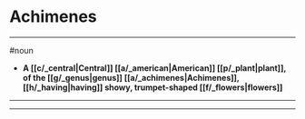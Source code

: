 # Achimenes
---
#noun
- **A [[c/_central|Central]] [[a/_american|American]] [[p/_plant|plant]], of the [[g/_genus|genus]] [[a/_achimenes|Achimenes]], [[h/_having|having]] showy, trumpet-shaped [[f/_flowers|flowers]]**
---
---
